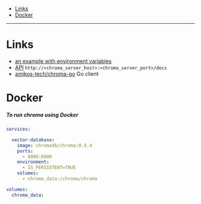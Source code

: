 - [Links](#links)
- [Docker](#docker)
____


# Links

- [an example with environment
  variables](https://cookbook.chromadb.dev/strategies/cors/)
- [API](https://cookbook.chromadb.dev/core/api/)
  `http://<chroma_server_host>:<chroma_server_port>/docs`
- [amikos-tech/chroma-go](https://github.com/amikos-tech/chroma-go) Go client

# Docker

##### To run chroma using Docker

```yaml
services:

  vector-database:
    image: chromadb/chroma:0.5.4
    ports:
      - 8000:8000
    environment:
      - IS_PERSISTENT=TRUE
    volumes:
      - chroma_data:/chroma/chroma

volumes:
  chroma_data:
```
